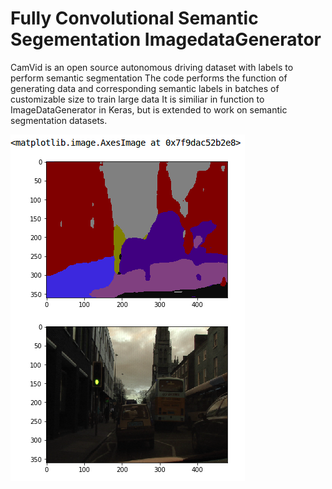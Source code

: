 # Fully Convolutional Semantic Segementation ImagedataGenerator
CamVid is an open source autonomous driving dataset with labels to perform semantic segmentation
The code performs the function of generating data and corresponding semantic labels in batches of customizable size to train large data
It is similiar in function to ImageDataGenerator in Keras, but is extended to work on semantic segmentation datasets.

![alt text](https://github.com/purnasrivatsa96/Fully_Convolutional_Semantic_Segementation_ImagedataGenerator/blob/master/60_epoch_prediction.png)
